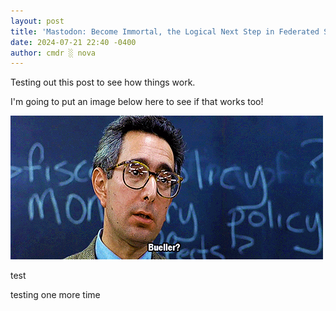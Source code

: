 ```yaml
---
layout: post
title: 'Mastodon: Become Immortal, the Logical Next Step in Federated Social Media'
date: 2024-07-21 22:40 -0400
author: cmdr ░ nova
---
```


Testing out this post to see how things work. 

I'm going to put an image below here to see if that works too!

![bueller](/img/bueller.gif)

test

testing one more time